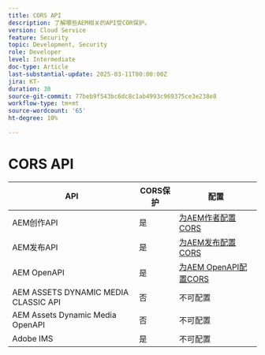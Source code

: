 ```yaml
---
title: CORS API
description: 了解哪些AEM相关的API受COR保护。
version: Cloud Service
feature: Security
topic: Development, Security
role: Developer
level: Intermediate
doc-type: Article
last-substantial-update: 2025-03-11T00:00:00Z
jira: KT-
duration: 30
source-git-commit: 77beb9f543bc6dc8c1ab4993c969375ce3e238e8
workflow-type: tm+mt
source-wordcount: '65'
ht-degree: 10%

---
```


# CORS API



| API | CORS保护 | 配置 |
| --- | --- | --- |
| AEM创作API | 是 | [为AEM作者配置CORS](#configure-cors-for-aem-author) |
| AEM发布API | 是 | [为AEM发布配置CORS](#configure-cors-for-aem-publish) |
| AEM OpenAPI | 是 | [为AEM OpenAPI配置CORS](#configure-cors-for-aem-openapis) |
| AEM ASSETS DYNAMIC MEDIA CLASSIC API | 否 | 不可配置 |
| AEM Assets Dynamic Media OpenAPI | 否 | 不可配置 |
| Adobe IMS | 是 | 不可配置 |
